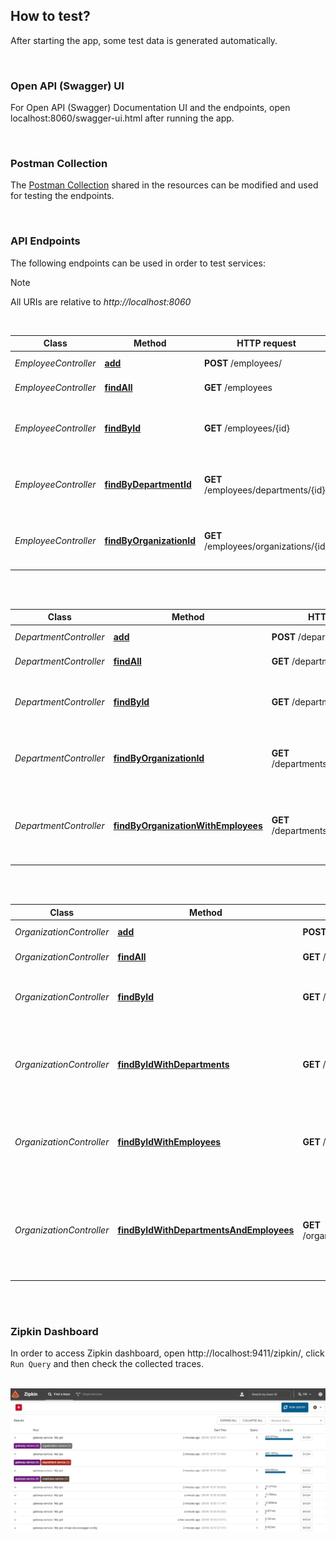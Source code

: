 ## How to test?

After starting the app, some test data is generated automatically.

<br/>

### Open API (Swagger) UI

For Open API (Swagger) Documentation UI and the endpoints, open localhost:8060/swagger-ui.html after running the app.

<br/>

### Postman Collection

The [Postman Collection](../postman/employee_management.postman_collection.json) shared in the resources can be modified and used
for testing the endpoints.

<br/>

### API Endpoints

The following endpoints can be used in order to test services:

> [!NOTE]
> All URIs are relative to *http://localhost:8060*

<br/>

| Class              | Method                                                                | HTTP request                        | Description                                      |
|--------------------|-----------------------------------------------------------------------|-------------------------------------|--------------------------------------------------|
| *EmployeeController* | [**add**](http://localhost:8060/employees/)                           | **POST** /employees/        | Adds a new employee                              |
| *EmployeeController* | [**findAll**](http://localhost:8060/employees)                        | **GET** /employees                  | Retrieves all employees                          |
| *EmployeeController* | [**findById**](http://localhost:8060/employees/{id})                  | **GET** /employees/{id}             | Retrieves a single employee by the given id      |
| *EmployeeController* | [**findByDepartmentId**](http://localhost:8060/employees/departments/{id})       | **GET** /employees/departments/{id} | Retrieves employees by the given department id   |
| *EmployeeController* | [**findByOrganizationId**](http://localhost:8060/employees/organizations/{id})       | **GET** /employees/organizations/{id} | Retrieves employees by the given organization id |

<br/>
<br/>

| Class              | Method                                                                | HTTP request                        | Description                                                       |
|--------------------|-----------------------------------------------------------------------|-------------------------------------|-------------------------------------------------------------------|
| *DepartmentController* | [**add**](http://localhost:8060/employees/)                           | **POST** /departments/        | Adds a new employee                                               |
| *DepartmentController* | [**findAll**](http://localhost:8060/departments)                        | **GET** /departments                  | Retrieves all departments                                         |
| *DepartmentController* | [**findById**](http://localhost:8060/departments/{id})                  | **GET** /departments/{id}             | Retrieves a single employee by the given id                       |
| *DepartmentController* | [**findByOrganizationId**](http://localhost:8060/departments/organizations/{id})       | **GET** /departments/organizations/{id} | Retrieves departments by the given organization id                |
| *DepartmentController* | [**findByOrganizationWithEmployees**](http://localhost:8060/departments/organizations/{id})       | **GET** /departments/organizations/{id} | Retrieves departments with employees by the given organization id |

<br/>
<br/>

| Class              | Method                                                                                                     | HTTP request                                                    | Description                                                                         |
|--------------------|------------------------------------------------------------------------------------------------------------|-----------------------------------------------------------------|-------------------------------------------------------------------------------------|
| *OrganizationController* | [**add**](http://localhost:8060/organizations/)                                                            | **POST** /organizations/                                        | Adds a new organization                                                             |
| *OrganizationController* | [**findAll**](http://localhost:8060/organizations)                                                         | **GET** /organizations                                          | Retrieves all organizations                                                         |
| *OrganizationController* | [**findById**](http://localhost:8060/organizations/{id})                                                   | **GET** /organizations/                                         | Retrieves a single organization by the given id                                     |
| *OrganizationController* | [**findByIdWithDepartments**](http://localhost:8060/organizations/{id}/departments/)                       | **GET** /organizations/{id}/departments/                        | Retrieves organizations with departments by the given organization id               |
| *OrganizationController* | [**findByIdWithEmployees**](http://localhost:8060/organizations/{id}/employees/)                           | **GET** /organizations/{id}/employees/                          | Retrieves organizations with employees by the given organization id                 |
| *OrganizationController* | [**findByIdWithDepartmentsAndEmployees**](http://localhost:8060/organizations/{id}/departments/employees/) | **GET** /organizations/{id}/departments/employees/ | Retrieves organizations with departments and employees by the given organization id |

<br/>
<br/>

### Zipkin Dashboard

In order to access Zipkin dashboard, open http://localhost:9411/zipkin/, click `Run Query` and then check the collected traces.

<br/>

<img src="../images/zipkin_dahboard.png" width="960"/>

<br/>
<br/>
